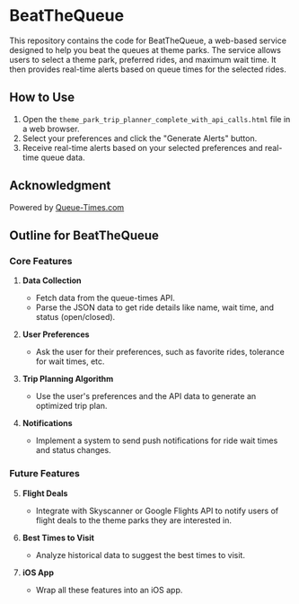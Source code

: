 
# BeatTheQueue

This repository contains the code for BeatTheQueue, a web-based service designed to help you beat the queues at theme parks. 
The service allows users to select a theme park, preferred rides, and maximum wait time.
It then provides real-time alerts based on queue times for the selected rides.

## How to Use

1. Open the `theme_park_trip_planner_complete_with_api_calls.html` file in a web browser.
2. Select your preferences and click the "Generate Alerts" button.
3. Receive real-time alerts based on your selected preferences and real-time queue data.

## Acknowledgment

Powered by [Queue-Times.com](https://queue-times.com/)

## Outline for BeatTheQueue

### Core Features

1. **Data Collection**
    - Fetch data from the queue-times API.
    - Parse the JSON data to get ride details like name, wait time, and status (open/closed).

2. **User Preferences**
    - Ask the user for their preferences, such as favorite rides, tolerance for wait times, etc.

3. **Trip Planning Algorithm**
    - Use the user's preferences and the API data to generate an optimized trip plan.

4. **Notifications**
    - Implement a system to send push notifications for ride wait times and status changes.

### Future Features

5. **Flight Deals**
    - Integrate with Skyscanner or Google Flights API to notify users of flight deals to the theme parks they are interested in.

6. **Best Times to Visit**
    - Analyze historical data to suggest the best times to visit.

7. **iOS App**
    - Wrap all these features into an iOS app.

